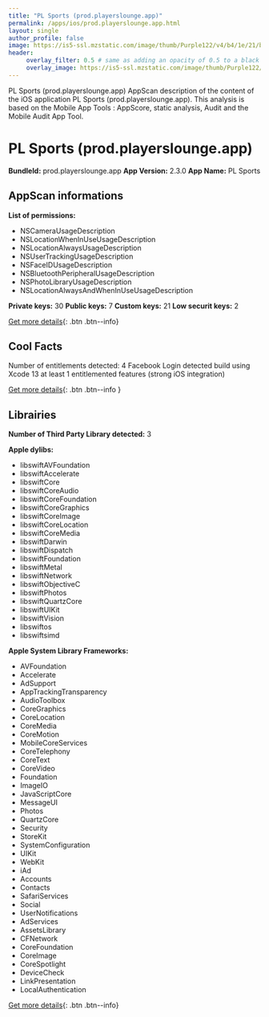 ```yaml
---
title: "PL Sports (prod.playerslounge.app)"
permalink: /apps/ios/prod.playerslounge.app.html
layout: single
author_profile: false
image: https://is5-ssl.mzstatic.com/image/thumb/Purple122/v4/b4/1e/21/b41e21a6-f460-3749-f6a4-dc8f92d06b68/AppIcon-0-0-1x_U007emarketing-0-0-0-7-0-0-sRGB-0-0-0-GLES2_U002c0-512MB-85-220-0-0.png/512x512bb.jpg
header: 
     overlay_filter: 0.5 # same as adding an opacity of 0.5 to a black background
     overlay_image: https://is5-ssl.mzstatic.com/image/thumb/Purple122/v4/b4/1e/21/b41e21a6-f460-3749-f6a4-dc8f92d06b68/AppIcon-0-0-1x_U007emarketing-0-0-0-7-0-0-sRGB-0-0-0-GLES2_U002c0-512MB-85-220-0-0.png/512x512bb.jpg
---
```

PL Sports (prod.playerslounge.app) AppScan description of the content of the iOS application PL Sports (prod.playerslounge.app). This analysis is based on the Mobile App Tools : AppScore, static analysis, Audit and the Mobile Audit App Tool.

# PL Sports (prod.playerslounge.app)

**BundleId:** prod.playerslounge.app
**App Version:** 2.3.0
**App Name:** PL Sports


## AppScan informations 

**List of permissions:** 
- NSCameraUsageDescription
- NSLocationWhenInUseUsageDescription
- NSLocationAlwaysUsageDescription
- NSUserTrackingUsageDescription
- NSFaceIDUsageDescription
- NSBluetoothPeripheralUsageDescription
- NSPhotoLibraryUsageDescription
- NSLocationAlwaysAndWhenInUseUsageDescription
  
  
**Private keys:** 30
**Public keys:** 7
**Custom keys:** 21
**Low securit keys:** 2
  
[Get more details](/pricing.html){: .btn .btn--info}

## Cool Facts

Number of entitlements detected: 4
Facebook Login detected
build using Xcode 13
at least 1 entitlemented features (strong iOS integration)
  
[Get more details](/pricing.html){: .btn .btn--info }

## Librairies 
**Number of Third Party Library detected:** 3


**Apple dylibs:**
- libswiftAVFoundation
- libswiftAccelerate
- libswiftCore
- libswiftCoreAudio
- libswiftCoreFoundation
- libswiftCoreGraphics
- libswiftCoreImage
- libswiftCoreLocation
- libswiftCoreMedia
- libswiftDarwin
- libswiftDispatch
- libswiftFoundation
- libswiftMetal
- libswiftNetwork
- libswiftObjectiveC
- libswiftPhotos
- libswiftQuartzCore
- libswiftUIKit
- libswiftVision
- libswiftos
- libswiftsimd


**Apple System Library Frameworks:**
- AVFoundation
- Accelerate
- AdSupport
- AppTrackingTransparency
- AudioToolbox
- CoreGraphics
- CoreLocation
- CoreMedia
- CoreMotion
- MobileCoreServices
- CoreTelephony
- CoreText
- CoreVideo
- Foundation
- ImageIO
- JavaScriptCore
- MessageUI
- Photos
- QuartzCore
- Security
- StoreKit
- SystemConfiguration
- UIKit
- WebKit
- iAd
- Accounts
- Contacts
- SafariServices
- Social
- UserNotifications
- AdServices
- AssetsLibrary
- CFNetwork
- CoreFoundation
- CoreImage
- CoreSpotlight
- DeviceCheck
- LinkPresentation
- LocalAuthentication


  
[Get more details](/pricing.html){: .btn .btn--info}

